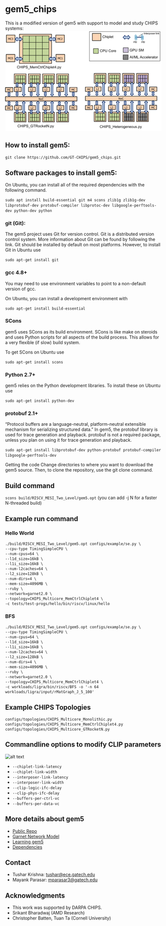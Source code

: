 # gem5_chips

This is a modified version of gem5 with support to model and study CHIPS systems:
![alt text](https://github.com/GT-CHIPS/gem5_chips/blob/master/images/chips_examples.png)



How to install gem5:
-------------------------------------

`git clone https://github.com/GT-CHIPS/gem5_chips.git`


Software packages to install gem5:
-------------------------------------

On Ubuntu, you can install all of the required dependencies with the following command.

```sudo apt install build-essential git m4 scons zlib1g zlib1g-dev libprotobuf-dev protobuf-compiler libprotoc-dev libgoogle-perftools-dev python-dev python```


### git (Git):

The gem5 project uses Git for version control. Git is a distributed version control system. More information about Git can be found by following the link. Git should be installed by default on most platforms. However, to install Git in Ubuntu use

`sudo apt-get install git`

### gcc 4.8+

You may need to use environment variables to point to a non-default version of gcc.

On Ubuntu, you can install a development environment with

`sudo apt-get install build-essential`

### SCons
gem5 uses SCons as its build environment. SCons is like make on steroids and uses Python scripts for all aspects of the build process. This allows for a very flexible (if slow) build system.

To get SCons on Ubuntu use

`sudo apt-get install scons`

### Python 2.7+
gem5 relies on the Python development libraries. To install these on Ubuntu use

`sudo apt-get install python-dev`

### protobuf 2.1+
“Protocol buffers are a language-neutral, platform-neutral extensible mechanism for serializing structured data.” In gem5, the protobuf library is used for trace generation and playback. protobuf is not a required package, unless you plan on using it for trace generation and playback.

`sudo apt-get install libprotobuf-dev python-protobuf protobuf-compiler libgoogle-perftools-dev`

Getting the code
Change directories to where you want to download the gem5 source. Then, to clone the repository, use the git clone command.


Build command
--------------
```scons build/RISCV_MESI_Two_Level/gem5.opt```
(you can add -j N for a faster N-threaded build)


Example run command
--------------
### Hello World
```
./build/RISCV_MESI_Two_Level/gem5.opt configs/example/se.py \
--cpu-type TimingSimpleCPU \
--num-cpus=64 \
--l1d_size=16kB \
--l1i_size=16kB \
--num-l2caches=64 \
--l2_size=128kB \
--num-dirs=4 \
--mem-size=4096MB \
--ruby \
--network=garnet2.0 \
--topology=CHIPS_Multicore_MemCtrlChiplet4 \
-c tests/test-progs/hello/bin/riscv/linux/hello
```

### BFS
```
./build/RISCV_MESI_Two_Level/gem5.opt configs/example/se.py \
--cpu-type TimingSimpleCPU \
--num-cpus=64 \
--l1d_size=16kB \
--l1i_size=16kB \
--num-l2caches=64 \
--l2_size=128kB \
--num-dirs=4 \
--mem-size=4096MB \
--ruby \
--network=garnet2.0 \
--topology=CHIPS_Multicore_MemCtrlChiplet4 \
-c workloads/ligra/bin/riscv/BFS -o '-n 64 workloads/ligra/input/rMatGraph_J_5_100'
```

Example CHIPS Topologies
-----------------
```
configs/topologies/CHIPS_Multicore_Monolithic.py
configs/topologies/CHIPS_Multicore_MemCtrlChiplet4.py
configs/topologies/CHIPS_Multicore_GTRocketN.py
```

Commandline options to modify CLIP parameters
-----------------
![alt text](https://github.com/GT-CHIPS/gem5_chips/blob/master/images/clip.png)

- `--chiplet-link-latency`
- `--chiplet-link-width`
- `--interposer-link-latency`
- `--interposer-link-width`
- `--clip-logic-ifc-delay`
- `--clip-phys-ifc-delay`
- `--buffers-per-ctrl-vc`
- `--buffers-per-data-vc`


More details about gem5
-----------------
- [Public Repo](www.gem5.org)
- [Garnet Network Model](www.gem5.org/Garnet2.0)
- [Learning gem5](http://learning.gem5.org/)
- [Dependencies](http://gem5.org/Dependencies)

Contact
-------------------------------------
- Tushar Krishna: tushar@ece.gatech.edu
- Mayank Parasar: mparasar3@gatech.edu

Acknowledgments
-----------------
- This work was supported by DARPA CHIPS.
- Srikant Bharadwaj (AMD Research)
- Christopher Batten, Tuan Ta (Cornell University)
